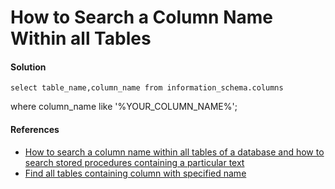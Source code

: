 # How to Search a Column Name Within all Tables

#### Solution

    select table_name,column_name from information_schema.columns
where column_name like '%YOUR_COLUMN_NAME%';

#### References
* [How to search a column name within all tables of a database and how to search stored procedures containing a particular text](http://www.codeproject.com/Tips/136463/How-to-search-a-column-name-within-all-tables-of-a)
* [Find all tables containing column with specified name](http://stackoverflow.com/questions/4849652/find-all-tables-containing-column-with-specified-name)
